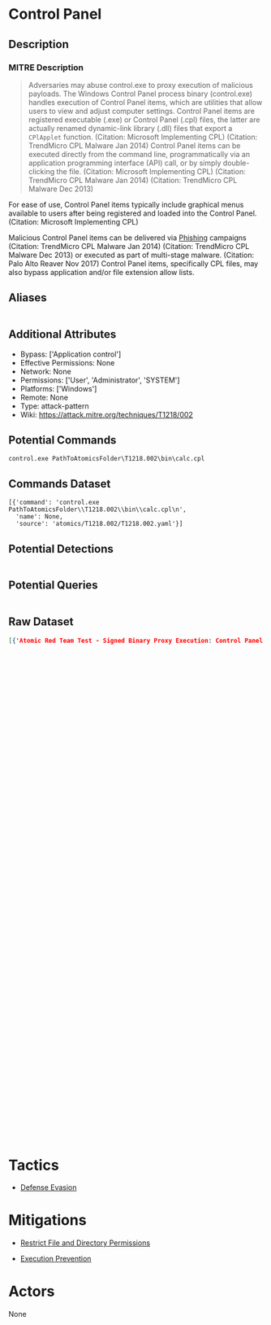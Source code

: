 
# Control Panel

## Description

### MITRE Description

> Adversaries may abuse control.exe to proxy execution of malicious payloads. The Windows Control Panel process binary (control.exe) handles execution of Control Panel items, which are utilities that allow users to view and adjust computer settings. Control Panel items are registered executable (.exe) or Control Panel (.cpl) files, the latter are actually renamed dynamic-link library (.dll) files that export a <code>CPlApplet</code> function. (Citation: Microsoft Implementing CPL) (Citation: TrendMicro CPL Malware Jan 2014) Control Panel items can be executed directly from the command line, programmatically via an application programming interface (API) call, or by simply double-clicking the file. (Citation: Microsoft Implementing CPL) (Citation: TrendMicro CPL Malware Jan 2014) (Citation: TrendMicro CPL Malware Dec 2013)

For ease of use, Control Panel items typically include graphical menus available to users after being registered and loaded into the Control Panel. (Citation: Microsoft Implementing CPL)

Malicious Control Panel items can be delivered via [Phishing](https://attack.mitre.org/techniques/T1566) campaigns (Citation: TrendMicro CPL Malware Jan 2014) (Citation: TrendMicro CPL Malware Dec 2013) or executed as part of multi-stage malware. (Citation: Palo Alto Reaver Nov 2017) Control Panel items, specifically CPL files, may also bypass application and/or file extension allow lists.

## Aliases

```

```

## Additional Attributes

* Bypass: ['Application control']
* Effective Permissions: None
* Network: None
* Permissions: ['User', 'Administrator', 'SYSTEM']
* Platforms: ['Windows']
* Remote: None
* Type: attack-pattern
* Wiki: https://attack.mitre.org/techniques/T1218/002

## Potential Commands

```
control.exe PathToAtomicsFolder\T1218.002\bin\calc.cpl
```

## Commands Dataset

```
[{'command': 'control.exe PathToAtomicsFolder\\T1218.002\\bin\\calc.cpl\n',
  'name': None,
  'source': 'atomics/T1218.002/T1218.002.yaml'}]
```

## Potential Detections

```json

```

## Potential Queries

```json

```

## Raw Dataset

```json
[{'Atomic Red Team Test - Signed Binary Proxy Execution: Control Panel': {'atomic_tests': [{'auto_generated_guid': '037e9d8a-9e46-4255-8b33-2ae3b545ca6f',
                                                                                            'dependencies': [{'description': 'Cpl '
                                                                                                                             'file '
                                                                                                                             'must '
                                                                                                                             'exist '
                                                                                                                             'on '
                                                                                                                             'disk '
                                                                                                                             'at '
                                                                                                                             'specified '
                                                                                                                             'location '
                                                                                                                             '(#{cpl_file_path})\n',
                                                                                                              'get_prereq_command': 'New-Item '
                                                                                                                                    '-Type '
                                                                                                                                    'Directory '
                                                                                                                                    '(split-path '
                                                                                                                                    '#{cpl_file_path}) '
                                                                                                                                    '-ErrorAction '
                                                                                                                                    'ignore '
                                                                                                                                    '| '
                                                                                                                                    'Out-Null\n'
                                                                                                                                    'Invoke-WebRequest '
                                                                                                                                    '"https://github.com/redcanaryco/atomic-red-team/raw/master/atomics/T1218.002/bin/calc.cpl" '
                                                                                                                                    '-OutFile '
                                                                                                                                    '"#{cpl_file_path}"\n',
                                                                                                              'prereq_command': 'if '
                                                                                                                                '(Test-Path '
                                                                                                                                '#{cpl_file_path}) '
                                                                                                                                '{exit '
                                                                                                                                '0} '
                                                                                                                                'else '
                                                                                                                                '{exit '
                                                                                                                                '1}\n'}],
                                                                                            'dependency_executor_name': 'powershell',
                                                                                            'description': 'This '
                                                                                                           'test '
                                                                                                           'simulates '
                                                                                                           'an '
                                                                                                           'adversary '
                                                                                                           'leveraging '
                                                                                                           'control.exe\n'
                                                                                                           'Upon '
                                                                                                           'execution '
                                                                                                           'calc.exe '
                                                                                                           'will '
                                                                                                           'be '
                                                                                                           'launched\n',
                                                                                            'executor': {'command': 'control.exe '
                                                                                                                    '#{cpl_file_path}\n',
                                                                                                         'name': 'command_prompt'},
                                                                                            'input_arguments': {'cpl_file_path': {'default': 'PathToAtomicsFolder\\T1218.002\\bin\\calc.cpl',
                                                                                                                                  'description': 'path '
                                                                                                                                                 'to '
                                                                                                                                                 'cpl '
                                                                                                                                                 'file',
                                                                                                                                  'type': 'path'}},
                                                                                            'name': 'Control '
                                                                                                    'Panel '
                                                                                                    'Items',
                                                                                            'supported_platforms': ['windows']}],
                                                                          'attack_technique': 'T1218.002',
                                                                          'display_name': 'Signed '
                                                                                          'Binary '
                                                                                          'Proxy '
                                                                                          'Execution: '
                                                                                          'Control '
                                                                                          'Panel'}}]
```

# Tactics


* [Defense Evasion](../tactics/Defense-Evasion.md)


# Mitigations


* [Restrict File and Directory Permissions](../mitigations/Restrict-File-and-Directory-Permissions.md)

* [Execution Prevention](../mitigations/Execution-Prevention.md)
    

# Actors

None
